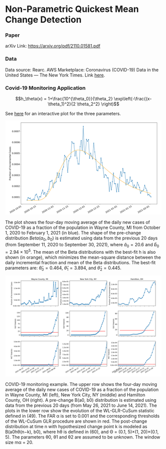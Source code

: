# Non-Parametric Quickest Mean Change Detection

### Paper

arXiv Link: https://arxiv.org/pdf/2110.01581.pdf

### Data

Data source: Rearc. AWS Marketplace: Coronavirus (COVID-19) Data in the United States — The New York Times. Link [here](https://aws.amazon.com/marketplace/pp/prodview-jmb464qw2yg74).

### Covid-19 Monitoring Application


$$h_\theta(x) = 1+\frac{10^{\theta_0}}{\theta_2} \exp\left(-\frac{(x-\theta_1)^2}{2 \theta_2^2} \right)$$

See [here](./lognormal_example.py) for an interactive plot for the three parameters.

![Validation of distribution model](./ns_covid_val.png)

The plot shows the four-day moving average of the daily new cases of COVID-19 as a fraction of the population in Wayne County, MI from October 1, 2020 to February 1, 2021 (in blue). The shape of the pre-change distribution $Beta(a_0, b_0)$ is estimated using data from the previous 20 days (from September 11, 2020 to September 30, 2021), where $\hat{a}_0 = 20.6$ and $\hat{b}_0 = 2.94 \times 10^5$. The mean of the Beta distributions with the best-fit h is also shown (in orange), which minimizes the mean-square distance between the daily incremental fraction and mean of the Beta distributions. The best-fit parameters are: $\hat{\theta}_0 = 0.464$, $\hat{\theta}_1 = 3.894$, and $\hat{\theta}_2 = 0.445$.

![COVID-19 monitoring example](./ns_covid.png)

COVID-19 monitoring example. The upper row shows the four-day moving average of the daily new cases of COVID-19
as a fraction of the population in Wayne County, MI (left), New York City, NY (middle) and Hamilton County, OH (right).
A pre-change B(a0, b0) distribution is estimated using data from the previous 20 days (from May 26, 2021 to June 14, 2021).
The plots in the lower row show the evolution of the WL-GLR-CuSum statistic defined in (49). The FAR α is set to 0.001 and
the corresponding thresholds of the WL-CuSum GLR procedure are shown in red. The post-change distribution at time n with
hypothesized change point k is modeled as B(a0hθ(n−k), b0), where hθ is defined in (60), and Θ = (0.1, 5)×(1, 20)×(0.1, 5).
The parameters θ0, θ1 and θ2 are assumed to be unknown. The window size mα = 20.
